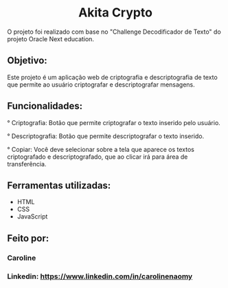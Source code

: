 <h1 align="center"> 
Akita Crypto </h1>

O projeto foi realizado com base no "Challenge Decodificador de Texto" do projeto Oracle Next education.

## Objetivo:
Este projeto é um aplicação web de criptografia e descriptografia de texto que permite ao usuário criptografar e descriptografar mensagens.

## Funcionalidades:

  ° Criptografia: Botão que permite criptografar o texto inserido pelo usuário.

  ° Descriptografia: Botão que permite descriptografar o texto inserido.

  ° Copiar: Você deve selecionar sobre a tela que aparece os textos criptografado e descriptografado, que ao clicar irá para área de transferência.

## Ferramentas utilizadas:
* HTML
* CSS
* JavaScript
## Feito por:
### Caroline
### Linkedin: https://www.linkedin.com/in/carolinenaomy
```


